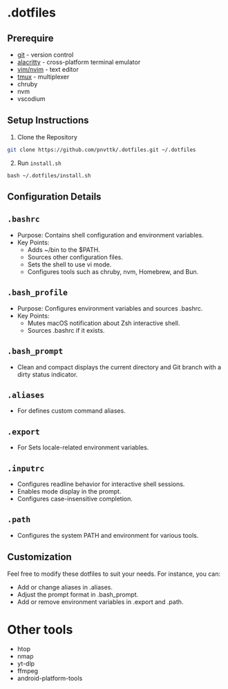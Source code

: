 # .dotfiles

## Prerequire
- [git](https://git-scm.com/) - version control
- [alacritty](https://github.com/alacritty/alacritty) - cross-platform terminal emulator
- [vim/nvim](https://github.com/neovim/neovim/wiki/Installing-Neovim) - text editor
- [tmux](https://github.com/tmux/tmux/wiki) - multiplexer
- chruby
- nvm
- vscodium

## Setup Instructions

1. Clone the Repository

```bash
git clone https://github.com/pnvttk/.dotfiles.git ~/.dotfiles
```

2. Run `install.sh`

```
bash ~/.dotfiles/install.sh
```
## Configuration Details

## `.bashrc`
- Purpose: Contains shell configuration and environment variables.
- Key Points:
  - Adds ~/bin to the $PATH.
  - Sources other configuration files.
  - Sets the shell to use vi mode.
  - Configures tools such as chruby, nvm, Homebrew, and Bun.

## `.bash_profile`
- Purpose: Configures environment variables and sources .bashrc.
- Key Points:
  - Mutes macOS notification about Zsh interactive shell.
  - Sources .bashrc if it exists.

## `.bash_prompt`
- Clean and compact displays the current directory and Git branch with a dirty status indicator.

## `.aliases`
- For defines custom command aliases.

## `.export`
- For Sets locale-related environment variables.

## `.inputrc`
- Configures readline behavior for interactive shell sessions.
- Enables mode display in the prompt.
- Configures case-insensitive completion.

## `.path`
- Configures the system PATH and environment for various tools.

## Customization
Feel free to modify these dotfiles to suit your needs. For instance, you can:
- Add or change aliases in .aliases.
- Adjust the prompt format in .bash_prompt.
- Add or remove environment variables in .export and .path.

# Other tools
- htop
- nmap
- yt-dlp
- ffmpeg
- android-platform-tools

<!--
## vim plugin
- [vim-plug](https://github.com/junegunn/vim-plug) - vim plugin management
- [comment-gc](https://github.com/tpope/vim-commentary) - comment plugin -->

  <!-- ## tmux plugin
  - [tpm](https://github.com/tmux-plugins/tpm/blob/master/README.md) - tmux package-manager -->
<!-- - [catppuccin](https://github.com/catppuccin/tmux/blob/main/README.md) - theme
- [tmux-vim](https://github.com/christoomey/vim-tmux-navigator) - tmux vim keymap navigation
- [tmux-yank](https://github.com/tmux-plugins/tmux-yank) - tmux yank to clipboard -->


